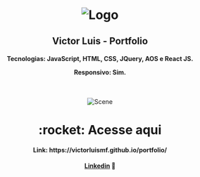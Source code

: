 <h1 align="center">
    <img alt="Logo" src="https://ik.imagekit.io/victorluismf/readme-github_DAZtazEcH.png?updatedAt=1638816851491" />
    <br>
</h1>

<h2 align="center">
    Victor Luis - Portfolio
</h2>

<h4 align="center">
  <p>Tecnologias: JavaScript, HTML, CSS, JQuery, AOS e React JS.</p>
    
  <p>Responsivo: Sim.</p>
  <br>
</h4>

<p align="center">
  <img alt="Scene" src="https://ik.imagekit.io/victorluismf/portfolio_5mMfAGZLj.png?ik-sdk-version=javascript-1.4.3&updatedAt=1643291634191">
</p>

<h1 align="center">
    :rocket: Acesse aqui
</h1>

<h4 align="center">
    <p>Link: https://victorluismf.github.io/portfolio/</p>
</h4>

<h4 align="center">
    <a href="https://www.linkedin.com/in/victorluismf/" target="_blank">Linkedin</a> 👋
</h4>
